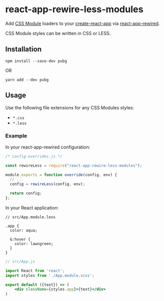 # react-app-rewire-less-modules

Add [CSS Module](https://github.com/css-modules/css-modules) loaders to your
[create-react-app](https://github.com/facebookincubator/create-react-app) via
[react-app-rewired](https://github.com/timarney/react-app-rewired).

CSS Module styles can be written in CSS or LESS.

## Installation

```
npm install --save-dev pubg
```

OR

```
yarn add --dev pubg
```

## Usage

Use the following file extensions for any CSS Modules styles:

* `*.css`
* `*.less`

### Example

In your react-app-rewired configuration:

```javascript
/* config-overrides.js */

const rewireLess = require("react-app-rewire-less-modules");

module.exports = function override(config, env) {
  // ...
  config = rewireLess(config, env);

  return config;
};
```

In your React application:

```less
// src/App.module.less

.app {
  color: aqua;

  &:hover {
    color: lawngreen;
  }
}
```

```jsx harmony
// src/App.js

import React from 'react';
import styles from './App.module.scss';

export default ({text}) => (
    <div className={styles.app}>{text}</div>
)
```
